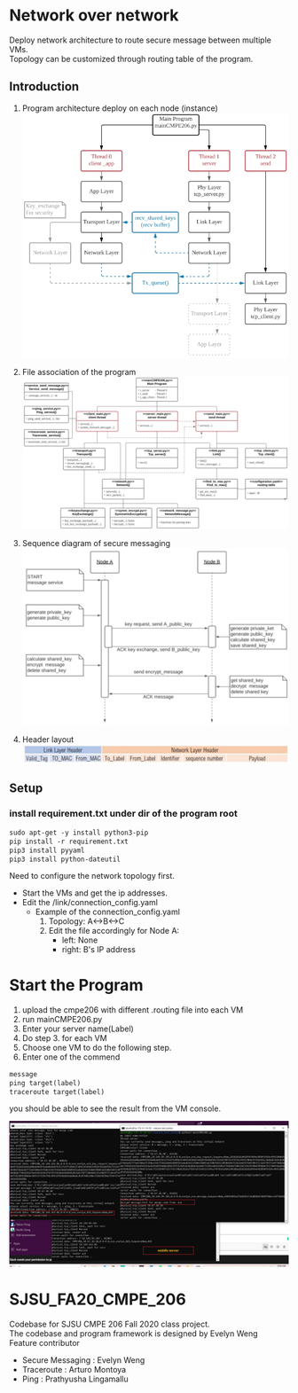 
# Network over network
Deploy network architecture to route secure message between multiple VMs.<br />
Topology can be customized through routing table of the program.

## Introduction
1. Program architecture deploy on each node (instance)
![image name](pics/programarch.jpg)

2. File association of the program
![image name](pics/file.jpg)

3. Sequence diagram of secure messaging
![image name](pics/securemsg.jpg)

4. Header layout
![image name](pics/headerlayout.jpg)

## Setup

### install requirement.txt under dir of the program root
```shell
sudo apt-get -y install python3-pip
pip install -r requirement.txt
pip3 install pyyaml
pip3 install python-dateutil
```

Need to configure the network topology first.
- Start the VMs and get the ip addresses.
- Edit the /link/connection_config.yaml
    - Example of the connection_config.yaml
        1. Topology: A<->B<->C
        2. Edit the file accordingly for Node A:
            - left: None
            - right: B's IP address

# Start the Program
1. upload the cmpe206 with different .routing file into each VM
2. run mainCMPE206.py
3. Enter your server name(Label)
4. Do step 3. for each VM
5. Choose one VM to do the following step.
6. Enter one of the commend
```shell
message
ping target(label)
traceroute target(label)
```

you should be able to see the result from the VM console.

![image name](pics/Image_2.jpg)


# SJSU_FA20_CMPE_206
Codebase for SJSU CMPE 206 Fall 2020 class project.<br />
The codebase and program framework is designed by Evelyn Weng<br />
Feature contributor
- Secure Messaging : Evelyn Weng 
- Traceroute : Arturo Montoya
- Ping : Prathyusha Lingamallu

